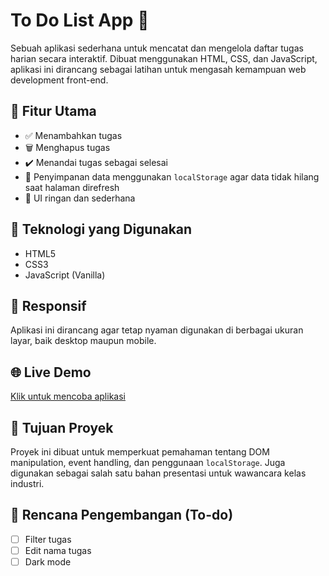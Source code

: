 # To Do List App 📝

Sebuah aplikasi sederhana untuk mencatat dan mengelola daftar tugas harian secara interaktif. Dibuat menggunakan HTML, CSS, dan JavaScript, aplikasi ini dirancang sebagai latihan untuk mengasah kemampuan web development front-end.

## 🔧 Fitur Utama
- ✅ Menambahkan tugas
- 🗑️ Menghapus tugas
- ✔️ Menandai tugas sebagai selesai
- 💾 Penyimpanan data menggunakan `localStorage` agar data tidak hilang saat halaman direfresh
- 🎨 UI ringan dan sederhana

## 🧰 Teknologi yang Digunakan
- HTML5
- CSS3
- JavaScript (Vanilla)

## 📱 Responsif
Aplikasi ini dirancang agar tetap nyaman digunakan di berbagai ukuran layar, baik desktop maupun mobile.

## 🌐 Live Demo
[Klik untuk mencoba aplikasi](https://kitarobenaya.github.io/todolistapp/)

## 📝 Tujuan Proyek
Proyek ini dibuat untuk memperkuat pemahaman tentang DOM manipulation, event handling, dan penggunaan `localStorage`. Juga digunakan sebagai salah satu bahan presentasi untuk wawancara kelas industri.

## 📌 Rencana Pengembangan (To-do)
- [ ] Filter tugas
- [ ] Edit nama tugas
- [ ] Dark mode